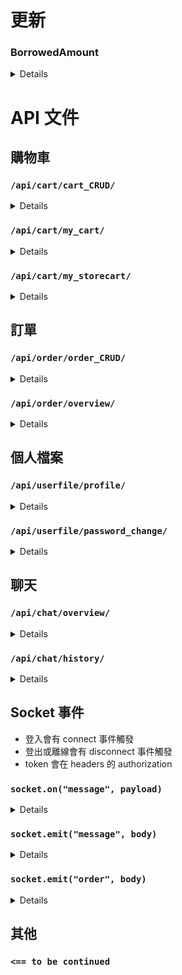 # 更新
### BorrowedAmount
<details>

- `/api/commodity/commodity_CRUD/` 在新增/編輯商品時，傳到伺服器的 payload 不變，但要記得在資料庫多增加 BorrowedAmount 的欄位，用來記錄借出去的商品數量。
- `/api/commodity/my_commodity/` 取得我的賣場所有商品時，回傳資料要多一項 BorrowedAmount。
</details>


# API 文件

## 購物車
### `/api/cart/cart_CRUD/`
<details>

- 用途
    - 查看商品是否在購物車
    - 加入商品到購物車
    - 從購物車移除商品
- params
    - `?id=`
        - 需要加上商品的 id
    - headers
        ```JavaScript
        {
            authorization : token //JWT token
        }
        ```
- method
    - `get`
        - response
        ```JavaScript
        {
            success : true or false, //是否成功
            isAdded : true or false  //此商品是否在購物車
        }
        ```
    - `post`
        - body
        ```JavaScript
        {

        }
        ```
        - response
        ```JavaScript
        {
            success : true or false //是否加入成功
        }
        ```
    - `delete`
        - response
        ```JavaScript
        {
            success : true or false //是否移除成功
        }
        ```

</details>

### `/api/cart/my_cart/`
<details>

- 用途
    - 取得購物車的商品
    - 以賣場為單位
    - 需要回傳賣家的暱稱
    - 各賣場需要一張封面 (第1個商品圖)
    - 各賣場的所有商品 (或者前4個)
    ![](https://drive.google.com/u/0/uc?id=1fGncZLktbonNdtgQrcNE7gh8pzW1YRyG&export=download)
- params
    - headers
        ```JavaScript
        {
            authorization : token //JWT token
        }
        ```
- method
    - `get`
        - response
        ```JavaScript
        {
            success : true or false, //是否獲取成功
            result: {
                "賣場1的帳號" : {
                    nickname : 暱稱,
                    cover : 封面1張(商品1的第1張圖),
                    items : [
                        "商品1名稱",
                        "商品2名稱",
                        "商品3名稱",
                        "商品5名稱"
                    ]
                },
                "賣場2的帳號" : {
                    nickname : 暱稱,
                    cover : 封面1張(商品101的第1張圖),
                    items : [
                        "商品101名稱",
                        "商品202名稱"
                    ]
                }
            }
        }
        ```
</details>

### `/api/cart/my_storecart/`
<details>

- 用途
    - 取得購物車在特定賣場的商品
    - 剩餘數量為 0 也要回傳
    - 未上架商品不行回傳
    - ![](https://drive.google.com/u/0/uc?id=1QG-9rhzBx4tiZiVfnQNIg2M5flUkgsLt&export=download)
- params
    - `?seller=`
        - 需要加上賣家的帳號
    - headers
    ```JavaScript
    {
        authorization : token //JWT token
    }
    ```
- method
    - `get`
        - response
    ```JavaScript
    {
        success: true or false, //帳號是否驗證成功
        result: [ //陣列形式給出購物清單，沒有商品就空陣列
            {
                id: 6, //商品 id
                name: 'Bang Dream', //名稱
                cover: 'img/5230f17c-2a52-4830-9c0f-19c471f70fa4.png', //封面圖片一張
                price: 5000, //金額
                amount: 1 //剩餘數量
            },
            {
                id: 11,
                name: 'Elden Ring',
                cover: 'img/5230f17c-2a52-4830-9c0f-19c471f70fa3.png',
                price: 1290,
                amount: 0
            }
        ]
    }
    ```
</details>

## 訂單
### `/api/order/order_CRUD/`
<details>

- 用途
    - 下訂單用
    - ![](https://drive.google.com/u/0/uc?id=1c_L22dvQOX7ZULwQcVzl7Jj8bAcyakmE&export=download)
    - 取得單筆訂單資料
    - ![](https://drive.google.com/u/0/uc?id=1ILrGnFpMh6s7qO8vX3ANBc7BxoeqF5gc&export=download)
    - ![](https://drive.google.com/u/0/uc?id=1Wl-Ito0QOaIGnbhaJJf59CrpgguKyRUr&export=download)
    
- params
    - headers
        ```JavaScript
        {
            authorization : token //JWT token
        }
        ```
    - `?id=`
        - for `get` `put`
        - 讀取和更新訂單要加上自定義的訂單 id
        
    - `?mode=`
        - for `put`
        - 更新訂單時所對應的操作
        - 1: 確認訂單
        - 2: 取消訂單
        - 3: 已收貨
        - 4: 已歸還
    - progress
        - 非參數，回傳資料用
        - 定義訂單進度
        - 不同身分在不同 progress 能做的操作不一樣
        -  0: 待確認
            - 買家: 取消訂單
            - 賣家: 取消訂單 確認訂單
        -  1: 待交貨
            - 買家: 取消訂單 已收貨
            - 賣家: 取消訂單
        -  2: 待歸還
            - 賣家: 已歸還
        -  3: 已完成
        - -1: 未完成
    - DateTime 日期時間表示
        - YYYY-MM-DDThh:mm (ex. 2018-06-07T00:00)
        - hh 範圍為 00~23
            - 午夜12點為00:00
            - 中午12點為12:00
- method
    - `post`
        - body
        ```JavaScript
        {
            options: { //買家提供的時段
                start: [ '2023-07-07T12:00', '2023-07-08T10:00' ],
                end: [ '2023-07-14T12:00', '2023-07-14T13:00' ],
                position: [
                    {
                        center: [ // 經緯度
                            121.54114515457269,
                            25.01396180464505
                        ],
                        name: "國立臺灣科技大學圖書館 大門口"
                    },
                    {
                        center: [
                            121.542203,
                            25.012472
                        ],
                        name: "台灣科技大學學生宿舍3舍"
                    }
                ]
            },
            comment: '你好', //買家留言
            order: { //訂單本體
                '商品id': { amount: 數量, price: 單項金額 },
                '1': { amount: 5, price: 1000 },
                '2': { amount: 2, price: 500 },
                '7': { amount: 1, price: 1290 }
            }
        }
        ```
        - response
        ```JavaScript
        {
            success : true or false //訂單是否成功
        }
        ```
        - 要存到資料庫的 (參考用)
        ```JavaScript
        const payload = {
            order_id : order_id, //自己定義的訂單編號
            consumer : account, //買家
            provider : provider, //賣家
            order : products, //商品數量價格等資訊
            totalprice : totalPrice, //總金額/天
            comment, //買家留言
            options, //買家提供的時間地點選項
            selectedOption : { //賣家選擇的時間和地點
                start : "",
                end : "",
                position : {
                    center: [0, 0], // 經緯度
                    name: "" //地點名稱
                }
            },
            usingMessage : false, //只用訊息決定時間和地點
            actual : { //實際租借時間
                start : "",
                end : ""
            },
            progress : 0 //上方定義有說明
        }
        ```
        - 提醒
            - 比對每項商品金額，若與前端傳的不一樣要回傳失敗
            - 商品剩餘數量不足要回傳失敗
            - 總金額要在後端計算
            - 記得更新資料庫的商品剩餘數量與借出數量
    - `get`
        - response
        ```JavaScript
        {
            success : true or false,
            order : {
                provider: { //賣家資訊
                    account: 'kokoro123',
                    nickname: '弦巻こころ',
                    mail: 'kokoro123@gmail.com',
                    phone: '0911222333'
                },
                consumer: { //買家資訊
                    account: 'hhh123', 
                    nickname: '鱷魚', 
                    mail: 'hhh123@gmail.com', 
                    phone: '09xxxxxxxx' 
                },
                progress: 3, //訂單進度
                order: [ //訂單本體
                    {
                        id: 2,
                        name: '承太郎',
                        cover: 'img/xxx.img',
                        price: 500,
                        amount: 5
                    },
                    {
                        id: 7,
                        name: 'Elden Ring',
                        cover: 'img/xxx.img',
                        price: 1290,
                        amount: 1
                    }
                ],
                totalprice: 3790, //總金額/天
                comment: '你好', //買家留言
                options: { //買家提供的選項
                    start: [ '2023-07-07T02:59' ],
                    end: [ '2023-07-14T02:01' ],
                    position: [
                        {
                            center: [ // 經緯度
                                121.54114515457269,
                                25.01396180464505
                            ],
                            name: '國立臺灣科技大學圖書館 大門口'
                        },
                        {
                            center: [
                                121.542203,
                                25.012472
                            ],
                            name: '台灣科技大學學生宿舍3舍'
                        }
                    ]
                },
                usingMessage: false, //只使用訊息討論時間地點
                selectedOption: { //賣家選擇的選項
                    start: '2023-07-07T02:59',
                    end: '2023-07-14T02:01',
                    position:  {
                        center: [ // 經緯度
                            121.54114515457269,
                            25.01396180464505
                        ],
                        name: '國立臺灣科技大學圖書館 大門口'
                    }
                },
                actual: {  //實際借用歸還時間
                    start: '2023-07-06T03:03',
                    end: '2023-07-06T03:04' 
                }
            }
        }
        ```
    - `put`
        - body when `mode=1`
        ```JavaScript
        {   //有選擇時間
            usingMessage : false,
            selectedOption : {
                start: '2023-07-07T02:59',
                end: '2023-07-14T02:01',
                position: {
                    center: [ // 經緯度
                        121.54114515457269,
                        25.01396180464505
                    ],
                    name: '國立臺灣科技大學圖書館 大門口'
                }
            }
        }
        or
        {   //只使用訊息討論時間地點
            usingMessage : true,
            selectedOption : {
                start: '',
                end: '',
                position: {
                    center: [0, 0],
                    name: ''
                }
            }
        }
        ```
        - body when `mode=2,3,4`
        ```JavaScript
        {

        }
        ```
        - response
        ```JavaScript
        {
            success : true or false //操作是否成功
        }
        ```
        - 提醒
            - 取消訂單(2)和歸還商品(4)時，記得更新資料庫的商品剩餘數量與借出數量
</details>

### `/api/order/overview/`
<details>

- 用途
    - 取得數個訂單 (status=provider)
    - 取得數個購買清單 (status=consumer)
- params
    - headers
        ```JavaScript
        {
            authorization : token //JWT token
        }
        ```
    - `?progress=`
        - 表示訂單進度
    - `?status=`
        - 表示目前身分
        - provider 賣家
        - consumer 買家
- method
    - `get`
        - response
        ```JavaScript
        {
            success : true or false,
            orders : [
                {
                    order_id: 'a7b1cd20-f4e6-4b62-b013-250e2ceb3610',
                    nickname: '弦巻こころ',
                    cover: 'img/8da5912c-48a5-4aec-a61b-377789dfd8a9.png',
                    totalprice: 100,
                    items: [ '石頭' ]
                },
                {
                    order_id: 'asdfsdfsdf-fsdfsd-f-sdfsdf',
                    nickname: '弦巻こころ',
                    cover: 'img/8da5912c-48a5-4aec-a61b-377789dfd8a9.png',
                    totalprice: 1290,
                    items: [ 'Elden Ring' ]
                }
            ]
        }
        ```
</details>

## 個人檔案
###  `/api/userfile/profile/`
<details>

- 用途
    - 拿個人資料
    - 更新個人資料
    - 手機跟信箱還有驗證問題，這邊沒有處理
- params
    - headers
        ```JavaScript
        {
            authorization : token //JWT token
        }
        ```
- method
    - `get`
        - response
        ```JavaScript
        {
            success: true, //身分驗證成功
            profile: {  // 個人檔案
                account: 'kokoro123',
                nickname: '弦巻こころ',
                phone: '0910156987',
                mail: 'kokoro123@gmail.com',
                intro: 'こころと申します'
            }
        }
        ```
    - `put`
        - body
        ```JavaScript
        {   //暱稱
            nickname: '弦巻こころ'
        } 
        or
        {   //賣場簡介
            intro: '你好'
        } 
        or
        {   //手機
            phone: '0912345678'
        } 
        or
        {   //信箱
            mail: '123@gmail.com'
        } 
        ```
        - response
        ```JavaScript
        {
            success : true //修改是否成功
        }
        ```
        - 注意
            - 暱稱和簡介確定是這樣
            - 手機和信箱尚未處理驗證
</details>

###  `/api/userfile/password_change/`
<details>

- 用途
    - 更改密碼
- params
    - headers
        ```JavaScript
        {
            authorization : token //JWT token
        }
        ```
- method
    - `post`
        - body
        ``` JavaScript
        {
            oldPassword : "kokoro123", //舊密碼
            newPassword : "kokoro12345" //新密碼
        }
        ```
        - response
        ``` JavaScript
        {
            success : true, //更改是否成功
            message : "更改成功" or "密碼錯誤" or 其他
        }
        ```
</details>

## 聊天
### `/api/chat/overview/`
<details>

- 用途
    - 取得對話過的對象及其最後一筆訊息
    - 要按照時間在陣列排序
    - 最新的紀錄要放在陣列的前面
    - 時間規則與之前一樣 YYYY-MM-DDThh:mm (ex. 2023-07-10T00:28)
- params
    - headers
        ```JavaScript
        {
            authorization : token //JWT token
        }
        ```
- method
    - `get`
        - response
        ```JavaScript
        {
            success: true, //取得是否成功
            list: [
                {
                    account: 'kokoro123', //對方的帳號
                    content:'你好阿\n請多指教', //最後一則訊息
                    datetime: '2023-07-10T00:28', //時間
                    id: 24, //在資料庫的id
                    nickname: '弦巻こころ' //對方的暱稱
                },
                {
                    account: '1',
                    content: '傳送了一張圖片', //如果是圖片要改成這樣
                    datetime: '2023-07-10T00:21',
                    id: 23,
                    nickname: '1'
                }
            ]
        }
        ```
</details>

### `/api/chat/history/`
<details>

- 用途
    - 取得與某人的對話紀錄
- params
    - headers
        ```JavaScript
        {
            authorization : token //JWT token
        }
        ```
    - `?receiver=`
        - 要加上對方的帳號
- method
    - `get`
        - response
        ```JavaScript
        {
            success: true, //取得是否成功
            history: [ //訊息紀錄
                {
                    provider: 'kokoro123', //發送訊息的人
                    receiver: '2', //接收訊息的人
                    type: 'text', //訊息類型
                    content: '你好阿', //內容
                    datetime: '2023-07-09T23:30', //時間
                    id: 18  //在資料庫的id
                },
                {
                    provider: 'kokoro123',
                    receiver: '2',
                    type: 'img',
                    content: 'img/a9686976-cd2f-4cd4-ad91-075a10617521.png',
                    datetime: '2023-07-09T23:58',
                    id: 20
                }
            ],
            nickname: '2' //對方的暱稱
        }
        ```
</details>

## Socket 事件
- 登入會有 connect 事件觸發
- 登出或離線會有 disconnect 事件觸發
- token 會在 headers 的 authorization

### `socket.on("message", payload)`
<details>

- 用途
    - 接收訊息
- payload
    ```JavaScript
    {
        receiver : "kokoro123", //接收者
        type : "text" or "img", //類型
        content : "你好" or 圖片 //內容
    }
    ```
- 存入資料庫(參考用)
    ```JavaScript
    {provider, receiver, type, content, datetime}
    ```
</details>

### `socket.emit("message", body)`
<details>

- 用途
    - `socket.on("message", payload)`
    - 收到上面事件後傳送訊息給雙方
- body
    ```JavaScript
    {   // 跟存入資料庫的很像，但要多加暱稱
        provider,
        receiver,
        type,
        content,
        datetime,
        nickname
    }
    ```
</details>

### `socket.emit("order", body)`
<details>

- 用途
    - `post` `/order/order_CRUD/`
    - `put` `/order/order_CRUD/`
    - 上面兩個 api 處理完成後，傳送給買家和賣家及時通知
- body
    ```JavaScript
    {   // 跟存入資料庫的很像，但要多加暱稱
        id : "訂單自定義 id",
        message : "已提交租借申請" or "您有一筆新訂單" or "訂單狀態已更新"
    }
    ```
</details>

## 其他
### `<== to be continued`
<!-- <details>
</details> -->